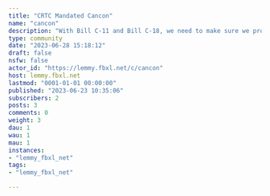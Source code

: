 ```yaml
---
title: "CRTC Mandated Cancon" 
name: "cancon"
description: "With Bill C-11 and Bill C-18, we need to make sure we promote Canadian content before the CRTC comes in and mandates we do, but we also need to make sure not to utilize any establishment news sources because I can't afford to pay big media companies for hyperlinks on an internet website.I'm sure we'll have a lot of positive things to say about the ruling regime that passed those laws regulating the internet."
type: community
date: "2023-06-28 15:18:12"
draft: false
nsfw: false
actor_id: "https://lemmy.fbxl.net/c/cancon"
host: lemmy.fbxl.net
lastmod: "0001-01-01 00:00:00"
published: "2023-06-23 10:35:06"
subscribers: 2
posts: 3
comments: 0
weight: 3
dau: 1
wau: 1
mau: 1
instances:
- "lemmy_fbxl_net"
tags: 
- "lemmy_fbxl_net"

---
```

